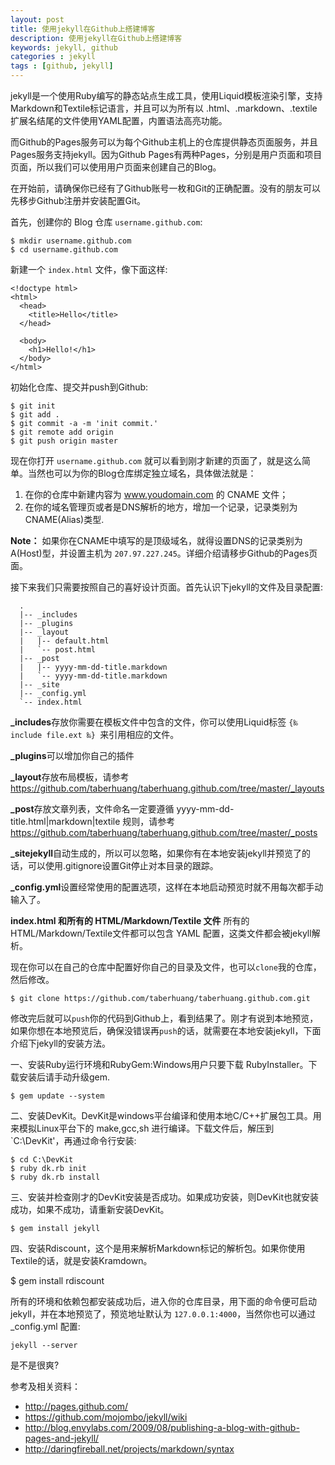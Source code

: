 ```yaml
---
layout: post
title: 使用jekyll在Github上搭建博客
description: 使用jekyll在Github上搭建博客
keywords: jekyll, github
categories : jekyll
tags : [github, jekyll]
---
```


jekyll是一个使用Ruby编写的静态站点生成工具，使用Liquid模板渲染引擎，支持Markdown和Textile标记语言，并且可以为所有以 .html、.markdown、.textile扩展名结尾的文件使用YAML配置，内置语法高亮功能。

而Github的Pages服务可以为每个Github主机上的仓库提供静态页面服务，并且Pages服务支持jekyll。因为Github Pages有两种Pages，分别是用户页面和项目页面，所以我们可以使用用户页面来创建自己的Blog。

在开始前，请确保你已经有了Github账号一枚和Git的正确配置。没有的朋友可以先移步Github注册并安装配置Git。

首先，创建你的 Blog 仓库 `username.github.com`:

    $ mkdir username.github.com
    $ cd username.github.com
  
新建一个 `index.html` 文件，像下面这样:

    <!doctype html>
    <html>
      <head>
        <title>Hello</title>
      </head>

      <body>
        <h1>Hello!</h1>
      </body>
    </html>

初始化仓库、提交并push到Github:

    $ git init
    $ git add .
    $ git commit -a -m 'init commit.'
    $ git remote add origin
    $ git push origin master
  
现在你打开 `username.github.com` 就可以看到刚才新建的页面了，就是这么简单。当然也可以为你的Blog仓库绑定独立域名，具体做法就是：

1. 在你的仓库中新建内容为 www.youdomain.com 的 CNAME 文件；
2. 在你的域名管理页或者是DNS解析的地方，增加一个记录，记录类别为CNAME(Alias)类型.

**Note：** 如果你在CNAME中填写的是顶级域名，就得设置DNS的记录类别为A(Host)型，并设置主机为 `207.97.227.245`。详细介绍请移步Github的Pages页面。

接下来我们只需要按照自己的喜好设计页面。首先认识下jekyll的文件及目录配置:

      .
      |-- _includes
      |-- _plugins 
      |-- _layout 
      |   |-- default.html
      |   `-- post.html
      |-- _post
      |   |-- yyyy-mm-dd-title.markdown
      |   `-- yyyy-mm-dd-title.markdown
      |-- _site
      |-- _config.yml
      `-- index.html

**_includes**存放你需要在模板文件中包含的文件，你可以使用Liquid标签 `{‰ include file.ext ‰} `来引用相应的文件。

**_plugins**可以增加你自己的插件

**_layout**存放布局模板，请参考<https://github.com/taberhuang/taberhuang.github.com/tree/master/_layouts>

**_post**存放文章列表，文件命名一定要遵循 yyyy-mm-dd-title.html|markdown|textile 规则，请参考<https://github.com/taberhuang/taberhuang.github.com/tree/master/_posts>

**_sitejekyll**自动生成的，所以可以忽略，如果你有在本地安装jekyll并预览了的话，可以使用.gitignore设置Git停止对本目录的跟踪。

**_config.yml**设置经常使用的配置选项，这样在本地启动预览时就不用每次都手动输入了。

**index.html 和所有的 HTML/Markdown/Textile 文件** 所有的HTML/Markdown/Textile文件都可以包含 YAML 配置，这类文件都会被jekyll解析。

现在你可以在自己的仓库中配置好你自己的目录及文件，也可以`clone`我的仓库，然后修改。

    $ git clone https://github.com/taberhuang/taberhuang.github.com.git

修改完后就可以`push`你的代码到Github上，看到结果了。刚才有说到本地预览，如果你想在本地预览后，确保没错误再`push`的话，就需要在本地安装jekyll，下面介绍下jekyll的安装方法。

一、安装Ruby运行环境和RubyGem:Windows用户只要下载 RubyInstaller。下载安装后请手动升级gem.

    $ gem update --system
    
二、安装DevKit。DevKit是windows平台编译和使用本地C/C++扩展包工具。用来模拟Linux平台下的 make,gcc,sh 进行编译。下载文件后，解压到 `C:\DevKit'，再通过命令行安装:

    $ cd C:\DevKit
    $ ruby dk.rb init
    $ ruby dk.rb install
    
三、安装并检查刚才的DevKit安装是否成功。如果成功安装，则DevKit也就安装成功，如果不成功，请重新安装DevKit。

    $ gem install jekyll
    
四、安装Rdiscount，这个是用来解析Markdown标记的解析包。如果你使用Textile的话，就是安装Kramdown。

  $ gem install rdiscount
  
所有的环境和依赖包都安装成功后，进入你的仓库目录，用下面的命令便可启动jekyll，并在本地预览了，预览地址默认为 `127.0.0.1:4000`，当然你也可以通过 _config.yml 配置:

    jekyll --server
  
是不是很爽?

参考及相关资料：

* <http://pages.github.com/>
* <https://github.com/mojombo/jekyll/wiki>
* <http://blog.envylabs.com/2009/08/publishing-a-blog-with-github-pages-and-jekyll/>
* <http://daringfireball.net/projects/markdown/syntax>


